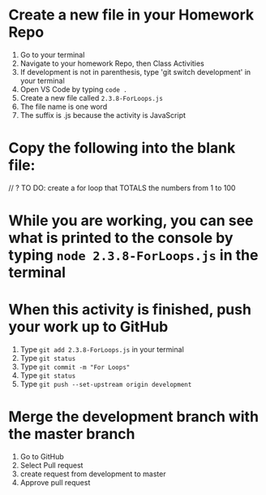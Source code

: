 # Create a new file in your Homework Repo
1. Go to your terminal
2. Navigate to your homework Repo, then Class Activities
3. If development is not in parenthesis, type 'git switch development' in your terminal
4. Open VS Code by typing `code .`
5. Create a new file called `2.3.8-ForLoops.js`
  1. The file name is one word
  2. The suffix is .js because the activity is JavaScript

# Copy the following into the blank file:

// ? TO DO: create a for loop that TOTALS the numbers from 1 to 100

# While you are working, you can see what is printed to the console by typing `node 2.3.8-ForLoops.js` in the terminal

# When this activity is finished, push your work up to GitHub
1. Type `git add 2.3.8-ForLoops.js` in your terminal
2. Type `git status`
3. Type `git commit -m "For Loops"`
4. Type `git status`
5. Type `git push --set-upstream origin development`

# Merge the development branch with the master branch
1. Go to GitHub
2. Select Pull request
3. create request from development to master
4. Approve pull request
